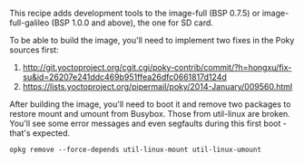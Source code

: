 This recipe adds development tools to the image-full (BSP 0.7.5) or
image-full-galileo (BSP 1.0.0 and above), the one for SD card.

To be able to build the image, you'll need to implement two fixes in the Poky
sources first:

1) http://git.yoctoproject.org/cgit.cgi/poky-contrib/commit/?h=hongxu/fix-su&id=26207e241ddc469b951ffea26dfc0661817d124d
2) https://lists.yoctoproject.org/pipermail/poky/2014-January/009560.html

After building the image, you'll need to boot it and remove two packages to
restore mount and umount from Busybox. Those from util-linux are broken.
You'll see some error messages and even segfaults during this first boot - that's expected.

```
opkg remove --force-depends util-linux-mount util-linux-umount
```

